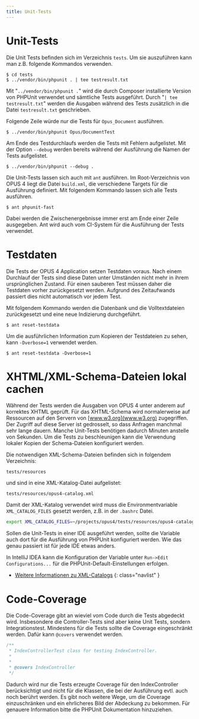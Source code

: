 ```yaml
---
title: Unit-Tests
---
```


# Unit-Tests

Die Unit Tests befinden sich im Verzeichnis `tests`. Um sie auszuführen kann man z.B. 
folgende Kommandos verwenden.

    $ cd tests
    $ ../vendor/bin/phpunit . | tee testresult.txt
    
Mit "`../vendor/bin/phpunit .`" wird die durch Composer installierte Version von PHPUnit
verwendet und sämtliche Tests ausgeführt. Durch "`| tee testresult.txt`" werden die Ausgaben während des Tests 
zusätzlich in die Datei `testresult.txt` geschrieben.

Folgende Zeile würde nur die Tests für `Opus_Document` ausführen. 

    $ ../vendor/bin/phpunit Opus/DocumentTest    
    
Am Ende des Testdurchlaufs werden die Tests mit Fehlern aufgelistet. Mit der Option `--debug` 
werden bereits während der Ausführung die Namen der Tests aufgelistet.

    $ ../vendor/bin/phpunit --debug .     

Die Unit-Tests lassen sich auch mit `ant` ausführen. Im Root-Verzeichnis von OPUS 4 liegt
die Datei `build.xml`, die verschiedene Targets für die Ausführung definiert. Mit folgendem
Kommando lassen sich alle Tests ausführen. 

    $ ant phpunit-fast     
    
Dabei werden die Zwischenergebnisse immer erst am Ende einer Zeile ausgegeben. Ant wird auch
vom CI-System für die Ausführung der Tests verwendet.

# Testdaten

Die Tests der OPUS 4 Application setzen Testdaten voraus. Nach einem Durchlauf der Tests sind
diese Daten unter Umständen nicht mehr in ihrem ursprünglichen Zustand. Für einen sauberen
Test müssen daher die Testdaten vorher zurückgesetzt werden. Aufgrund des Zeitaufwands passiert
dies nicht automatisch vor jedem Test.

Mit folgendem Kommando werden die Datenbank und die Volltextdateien zurückgesetzt und eine
neue Indizierung durchgeführt. 

    $ ant reset-testdata
    
Um die ausführlichen Information zum Kopieren der Testdateien zu sehen, kann `-Dverbose=1`
verwendet werden.

    $ ant reset-testdata -Dverbose=1    

# XHTML/XML-Schema-Dateien lokal cachen

Während der Tests werden die Ausgaben von OPUS 4 unter anderem auf korrektes XHTML geprüft.
Für das XHTML-Schema wird normalerweise auf Ressourcen auf den Servern von 
[www.w3.org](www.w3.org) 
zugegriffen. Der Zugriff auf diese Server ist gedrosselt, so dass Anfragen manchmal sehr
lange dauern. Manche Unit-Tests benötigen dadurch Minuten anstelle von Sekunden. Um die 
Tests zu beschleunigen kann die Verwendung lokaler Kopien der Schema-Dateien konfiguriert
werden.

Die notwendigen XML-Schema-Dateien befinden sich in folgendem Verzeichnis:

    tests/resources
    
und sind in eine XML-Katalog-Datei aufgelistet:

    tests/resources/opus4-catalog.xml
    
Damit der XML-Katalog verwendet wird muss die Environmentvariable `XML_CATALOG_FILES`
gesetzt werden, z.B. in der `.bashrc` Datei. 

``` bash
export XML_CATALOG_FILES=~/projects/opus4/tests/resources/opus4-catalog.xml
```
    
Sollen die Unit-Tests in einer IDE ausgeführt werden, sollte die Variable auch dort für 
die Ausführung von PHPUnit konfiguriert werden. Wie das genau passiert ist für jede IDE
etwas anders.

In IntelliJ IDEA kann die Konfiguration der Variable unter `Run->Edit Configurations...` 
für die PHPUnit-Default-Einstellungen erfolgen.

* [Weitere Informationen zu XML-Catalogs](http://xmlsoft.org/catalog.html)
{: class="navlist" }

# Code-Coverage

Die Code-Coverage gibt an wieviel vom Code durch die Tests abgedeckt wird. Insbesondere
die Controller-Tests sind aber keine Unit Tests, sondern Integrationstest. Mindestens für
die Tests sollte die Coverage eingeschränkt werden. Dafür kann `@covers` verwendet werden. 

``` php
/**
 * IndexControllerTest class for testing IndexController.
 *
 *
 * @covers IndexController
 */
```
     
Dadurch wird nur die Tests erzeugte Coverage für den IndexController berücksichtigt und 
nicht für die Klassen, die bei der Ausführung evtl. auch noch berührt werden. Es gibt
noch weitere Wege, um die Coverage einzuschränken und ein ehrlicheres Bild der Abdeckung
zu bekommen. Für genauere Information bitte die PHPUnit Dokumentation hinzuziehen.     